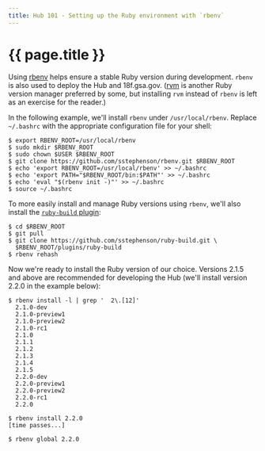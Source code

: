 ```yaml
---
title: Hub 101 - Setting up the Ruby environment with `rbenv`
---
```

# {{ page.title }}

Using [rbenv](https://github.com/sstephenson/rbenv) helps ensure a stable Ruby
version during development. `rbenv` is also used to deploy the Hub and
18f.gsa.gov. ([rvm](https://rvm.io/) is another Ruby version manager preferred
by some, but installing `rvm` instead of `rbenv` is left as an exercise for
the reader.)

In the following example, we'll install `rbenv` under `/usr/local/rbenv`.
Replace `~/.bashrc` with the appropriate configuration file for your shell:

```shell
$ export RBENV_ROOT=/usr/local/rbenv
$ sudo mkdir $RBENV_ROOT
$ sudo chown $USER $RBENV_ROOT
$ git clone https://github.com/sstephenson/rbenv.git $RBENV_ROOT
$ echo 'export RBENV_ROOT=/usr/local/rbenv' >> ~/.bashrc
$ echo 'export PATH="$RBENV_ROOT/bin:$PATH"' >> ~/.bashrc
$ echo 'eval "$(rbenv init -)"' >> ~/.bashrc
$ source ~/.bashrc
```

To more easily install and manage Ruby versions using `rbenv`, we'll also
install the [`ruby-build` plugin](https://github.com/sstephenson/ruby-build):

```shell
$ cd $RBENV_ROOT
$ git pull
$ git clone https://github.com/sstephenson/ruby-build.git \
  $RBENV_ROOT/plugins/ruby-build
$ rbenv rehash
```

Now we're ready to install the Ruby version of our choice. Versions 2.1.5 and
above are recommended for developing the Hub (we'll install version 2.2.0 in
the example below):

```shell
$ rbenv install -l | grep '  2\.[12]'
  2.1.0-dev
  2.1.0-preview1
  2.1.0-preview2
  2.1.0-rc1
  2.1.0
  2.1.1
  2.1.2
  2.1.3
  2.1.4
  2.1.5
  2.2.0-dev
  2.2.0-preview1
  2.2.0-preview2
  2.2.0-rc1
  2.2.0

$ rbenv install 2.2.0
[time passes...]

$ rbenv global 2.2.0
```
